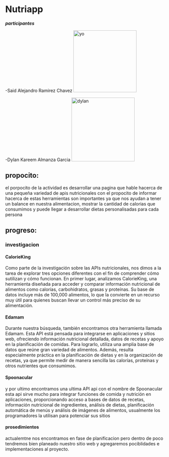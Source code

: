 # Nutriapp

***participantes*** 

   -Said Alejandro Ramirez Chavez
<img width="200" height="196" alt="yo" src="https://github.com/user-attachments/assets/a7b065ae-81a1-4ea3-8a6e-bb2d9d4ed3fa" />


   -Dylan Kareem Almanza Garcia
<img width="200" height="202" alt="dylan" src="https://github.com/user-attachments/assets/78bfa0ee-13c5-40d1-8857-b4c537a8600c" />


## propocito:
  el porpocito de la actividad es desarrollar una pagina que hable hacerca de una pequeña variedad de apis nutricionales con el propocito de informar hacerca     de estas herramientas son importantes ya que nos ayudan a tener un balance en nuestra alimentacion, mostrar la cantidad de calorias que consumimos y puede      llegar a desarrollar dietas personalisadas para cada persona


## progreso:



### **investigacion**

#### **CalorieKing**
Como parte de la investigación sobre las APIs nutricionales, nos dimos a la tarea de explorar tres opciones diferentes con el fin de comprender cómo sutilizan y cómo funcionan. En primer lugar, analizamos CalorieKing, una herramienta diseñada para acceder y comparar información nutricional de alimentos como calorías, carbohidratos, grasas y proteínas. Su base de datos incluye más de 100,000 alimentos, lo que la convierte en un recurso muy útil para quienes buscan llevar un control más preciso de su alimentación.

#### **Edamam**
Durante nuestra búsqueda, también encontramos otra herramienta llamada Edamam. Esta API está pensada para integrarse en aplicaciones y sitios web, ofreciendo información nutricional detallada, datos de recetas y apoyo en la planificación de comidas. Para lograrlo, utiliza una amplia base de datos que reúne gran variedad de alimentos. Además, resulta especialmente práctica en la planificación de dietas y en la organización de recetas, ya que permite medir de manera sencilla las calorías, proteínas y otros nutrientes que consumimos.

#### **Spoonacular**
y por ultimo encontramos una ultima API api con el nombre de Spoonacular esta api sirve mucho para integrar funciones de comida y nutrición en aplicaciones, proporcionando acceso a bases de datos de recetas, información nutricional de ingredientes, análisis de dietas, planificación automática de menús y análisis de imágenes de alimentos, usualmente los programadores la utilisan para potenciar sus sitios 


#### **prosedimientos**

actualemtne nos encontramos en fase de planificacion pero dentro de poco tendremos bien planeado nuestro sitio web y agregaremos pociblidades e implementaciones al proyecto.

